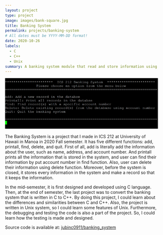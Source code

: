 ```yaml
---
layout: project
type: project
image: images/bank-square.jpg
title: Banking System
permalink: projects/banking-system
# All dates must be YYYY-MM-DD format!
date: 2020-10-26
labels:
  - C
  - C++
  - Unix
summary: A banking system module that read and store information using C/C++.
---
```


<img class="ui large floated image" src="../images/banking-system.jpg">

The Banking System is a project that I made in ICS 212 at University of Hawaii in Manoa in 2020 Fall semester. It has five different functions: add, printall, find, delete, and quit. First of all, add is literally add the information about the user, such as name, address, and account number. And printall prints all the information that is stored in the system, and user can find their information by put account number in find function. Also, user can delete their information using delete function. Moreover, before the system is closed, it stores every information in the system and make a record so that it keeps the information. 


In the mid-semester, it is first designed and developed using C language. Then, at the end of semester, the last project was to convert the banking system that is written in C to C++. By doing this project, I could learn about the differences and similarities between C and C++. Also, the project is written in Unix system, so I could learn some features of Unix. Furthermore, the debugging and testing the code is also a part of the project. So, I could learn how the testing is made and designed. 


Source code is available at: <a href="https://github.com/jubinc0911/banking_system"><i class="large github icon "></i>jubinc0911/banking_system</a>

